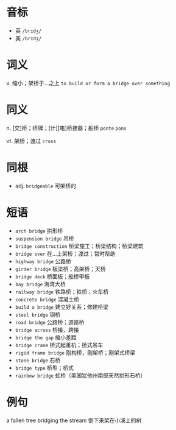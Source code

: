 # 音标

- 英 `/brɪdʒ/`
- 美 `/brɪdʒ/`

# 词义

v. 缩小；架桥于…之上
`to build or form a bridge over something`

# 同义

n. [交]桥；桥牌；[计][电]桥接器；船桥
`ponte` `pons`

vt. 架桥；渡过
`cross`

# 同根

- adj. `bridgeable` 可架桥的

# 短语

- `arch bridge` 拱形桥
- `suspension bridge` 吊桥
- `bridge construction` 桥梁施工；桥梁结构；桥梁建筑
- `bridge over` 在…上架桥；渡过；暂时帮助
- `highway bridge` 公路桥
- `girder bridge` 板梁桥；高架桥；天桥
- `bridge deck` 桥面板；船桥甲板
- `bay bridge` 海湾大桥
- `railway bridge` 铁路桥；铁桥；火车桥
- `concrete bridge` 混凝土桥
- `build a bridge` 建立好关系；修建桥梁
- `steel bridge` 钢桥
- `road bridge` 公路桥；道路桥
- `bridge across` 桥接，跨接
- `bridge the gap` 缩小差距
- `bridge crane` 桥式起重机；桥式吊车
- `rigid frame bridge` 刚构桥，刚架桥；刚架式桥梁
- `stone bridge` 石桥
- `bridge type` 桥型；桥式
- `rainbow bridge` 虹桥（美国犹他州南部天然拱形石桥）

# 例句

a fallen tree bridging the stream
倒下来架在小溪上的树


